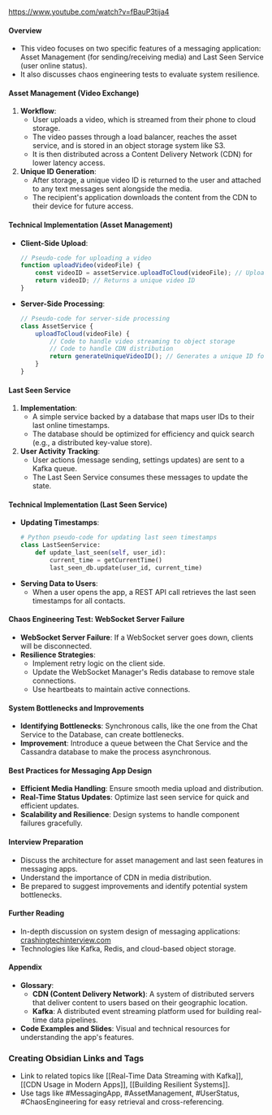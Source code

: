 https://www.youtube.com/watch?v=fBauP3tija4
#### Overview
- This video focuses on two specific features of a messaging application: Asset Management (for sending/receiving media) and Last Seen Service (user online status).
- It also discusses chaos engineering tests to evaluate system resilience.
#### Asset Management (Video Exchange)
1. **Workflow**:
    - User uploads a video, which is streamed from their phone to cloud storage.
    - The video passes through a load balancer, reaches the asset service, and is stored in an object storage system like S3.
    - It is then distributed across a Content Delivery Network (CDN) for lower latency access.
2. **Unique ID Generation**:
    - After storage, a unique video ID is returned to the user and attached to any text messages sent alongside the media.
    - The recipient's application downloads the content from the CDN to their device for future access.

#### Technical Implementation (Asset Management)
- **Client-Side Upload**:
    ```javascript
    // Pseudo-code for uploading a video
    function uploadVideo(videoFile) {
        const videoID = assetService.uploadToCloud(videoFile); // Uploads to cloud storage
        return videoID; // Returns a unique video ID
    }
    ```
- **Server-Side Processing**:
    ```javascript
    // Pseudo-code for server-side processing
    class AssetService {
        uploadToCloud(videoFile) {
            // Code to handle video streaming to object storage
            // Code to handle CDN distribution
            return generateUniqueVideoID(); // Generates a unique ID for the video
        }
    }
    ```

#### Last Seen Service
1. **Implementation**:
    - A simple service backed by a database that maps user IDs to their last online timestamps.
    - The database should be optimized for efficiency and quick search (e.g., a distributed key-value store).
2. **User Activity Tracking**:
    - User actions (message sending, settings updates) are sent to a Kafka queue.
    - The Last Seen Service consumes these messages to update the state.

#### Technical Implementation (Last Seen Service)
- **Updating Timestamps**:
    ```python
    # Python pseudo-code for updating last seen timestamps
    class LastSeenService:
        def update_last_seen(self, user_id):
            current_time = getCurrentTime()
            last_seen_db.update(user_id, current_time)
    ```
- **Serving Data to Users**:
    - When a user opens the app, a REST API call retrieves the last seen timestamps for all contacts.

#### Chaos Engineering Test: WebSocket Server Failure
- **WebSocket Server Failure**: If a WebSocket server goes down, clients will be disconnected.
- **Resilience Strategies**:
    - Implement retry logic on the client side.
    - Update the WebSocket Manager's Redis database to remove stale connections.
    - Use heartbeats to maintain active connections.

#### System Bottlenecks and Improvements
- **Identifying Bottlenecks**: Synchronous calls, like the one from the Chat Service to the Database, can create bottlenecks.
- **Improvement**: Introduce a queue between the Chat Service and the Cassandra database to make the process asynchronous.

#### Best Practices for Messaging App Design
- **Efficient Media Handling**: Ensure smooth media upload and distribution.
- **Real-Time Status Updates**: Optimize last seen service for quick and efficient updates.
- **Scalability and Resilience**: Design systems to handle component failures gracefully.

#### Interview Preparation
- Discuss the architecture for asset management and last seen features in messaging apps.
- Understand the importance of CDN in media distribution.
- Be prepared to suggest improvements and identify potential system bottlenecks.

#### Further Reading
- In-depth discussion on system design of messaging applications: [crashingtechinterview.com](https://crashingtechinterview.com)
- Technologies like Kafka, Redis, and cloud-based object storage.

#### Appendix
- **Glossary**:
  - **CDN (Content Delivery Network)**: A system of distributed servers that deliver content to users based on their geographic location.
  - **Kafka**: A distributed event streaming platform used for building real-time data pipelines.
- **Code Examples and Slides**: Visual and technical resources for understanding the app's features.

### Creating Obsidian Links and Tags
- Link to related topics like [[Real-Time Data Streaming with Kafka]], [[CDN Usage in Modern Apps]], [[Building Resilient Systems]].
- Use tags like #MessagingApp, #AssetManagement, #UserStatus, #ChaosEngineering for easy retrieval and cross-referencing.